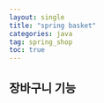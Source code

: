 ```yaml
---
layout: single
title: "spring basket"
categories: java
tag: spring_shop
toc: true
---
```


## 장바구니 기능


